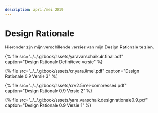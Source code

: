```yaml
---
description: april/mei 2019
---
```


# Design Rationale

Hieronder zijn mijn verschillende versies van mijn Design Rationale te zien.

{% file src="../../.gitbook/assets/yaravanschaik.dr.final.pdf" caption="Design Rationale Definitieve versie" %}

{% file src="../../.gitbook/assets/dr.yara.8mei.pdf" caption="Design Rationale 0.9 Versie 3" %}

{% file src="../../.gitbook/assets/drv2.5mei-compressed.pdf" caption="Design Rationale 0.9 Versie 2" %}

{% file src="../../.gitbook/assets/yara.vanschaik.designrationale0.9.pdf" caption="Design Rationale 0.9 Versie 1" %}

